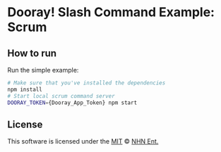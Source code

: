 Dooray! Slash Command Example: Scrum
=========================

## How to run

Run the simple example:

```bash
# Make sure that you've installed the dependencies
npm install
# Start local scrum command server
DOORAY_TOKEN={Dooray_App_Token} npm start
```

## License

This software is licensed under the [MIT](https://github.com/nhnent/tui.editor/blob/master/LICENSE) © [NHN Ent.](https://github.com/nhnent)


